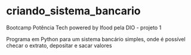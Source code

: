 # criando_sistema_bancario
Bootcamp Potência Tech powered by Ifood pela DIO - projeto 1

Programa em Python para um sistema bancário simples, onde é possível checar o extrato, depositar e sacar valores
